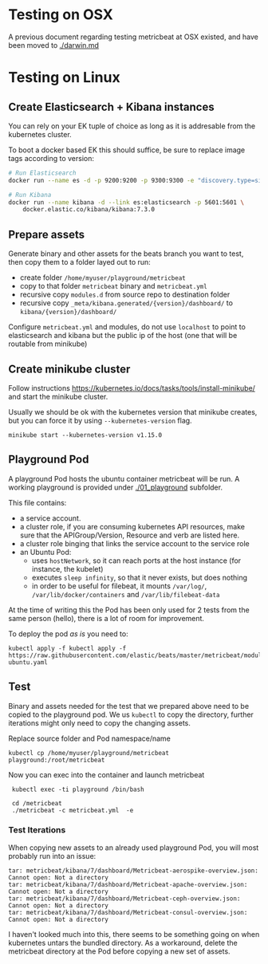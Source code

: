 # Testing on OSX

A previous document regarding testing metricbeat at OSX existed, and have been moved to [./darwin.md](darwin.md)

# Testing on Linux

## Create Elasticsearch + Kibana instances

You can rely on your EK tuple of choice as long as it is addresable from the kubernetes cluster.

To boot a docker based EK this should suffice, be sure to replace image tags according to version:

```bash
# Run Elasticsearch
docker run --name es -d -p 9200:9200 -p 9300:9300 -e "discovery.type=single-node" docker.elastic.co/elasticsearch/elasticsearch:7.3.0

# Run Kibana
docker run --name kibana -d --link es:elasticsearch -p 5601:5601 \
    docker.elastic.co/kibana/kibana:7.3.0
```

## Prepare assets

Generate binary and other assets for the beats branch you want to test, then copy them to a folder layed out to run:

- create folder `/home/myuser/playground/metricbeat`
- copy to that folder `metricbeat` binary and `metricbeat.yml`
- recursive copy `modules.d` from source repo to destination folder
- recursive copy `_meta/kibana.generated/{version}/dashboard/` to `kibana/{version}/dashboard/`

Configure `metricbeat.yml` and modules, do not use `localhost` to point to elasticsearch and kibana but the public ip of the host (one that will be routable from minikube)


## Create minikube cluster

Follow instructions https://kubernetes.io/docs/tasks/tools/install-minikube/ and start the minikube cluster.

Usually we should be ok with the kubernetes version that minikube creates, but you can force it by using `--kubernetes-version` flag.

```
minikube start --kubernetes-version v1.15.0
```

## Playground Pod

A playground Pod hosts the ubuntu container metricbeat will be run. A working playground is provided under [./01_playground](./01_playground) subfolder.

This file contains:

- a service account.
- a cluster role, if you are consuming kubernetes API resources, make sure that the APIGroup/Version, Resource and verb are listed here.
- a cluster role binging that links the service account to the service role
- an Ubuntu Pod:
  - uses `hostNetwork`, so it can reach ports at the host instance (for instance, the kubelet)
  - executes `sleep infinity`, so that it never exists, but does nothing
  - in order to be useful for filebeat, it mounts `/var/log/`, `/var/lib/docker/containers` and `/var/lib/filebeat-data`

At the time of writing this the Pod has been only used for 2 tests from the same person (hello), there is a lot of room for improvement.

To deploy the pod _as is_ you need to:

```
kubectl apply -f kubectl apply -f https://raw.githubusercontent.com/elastic/beats/master/metricbeat/module/kubernetes/_meta/test/docs/01_playground/playground-ubuntu.yaml
```

## Test


Binary and assets needed for the test that we prepared above need to be copied to the playground pod. We us `kubectl` to copy the directory, further iterations might only need to copy the changing assets.

Replace source folder and Pod namespace/name

```
kubectl cp /home/myuser/playground/metricbeat playground:/root/metricbeat
```

Now you can exec into the container and launch metricbeat

```
 kubectl exec -ti playground /bin/bash

 cd /metricbeat
 ./metricbeat -c metricbeat.yml  -e

 ```

### Test Iterations

When copying new assets to an already used playground Pod, you will most probably run into an issue:
```
tar: metricbeat/kibana/7/dashboard/Metricbeat-aerospike-overview.json: Cannot open: Not a directory
tar: metricbeat/kibana/7/dashboard/Metricbeat-apache-overview.json: Cannot open: Not a directory
tar: metricbeat/kibana/7/dashboard/Metricbeat-ceph-overview.json: Cannot open: Not a directory
tar: metricbeat/kibana/7/dashboard/Metricbeat-consul-overview.json: Cannot open: Not a directory
```

I haven't looked much into this, there seems to be something going on when kubernetes untars the bundled directory. As a workaround, delete the metricbeat directory at the Pod before copying a new set of assets.
